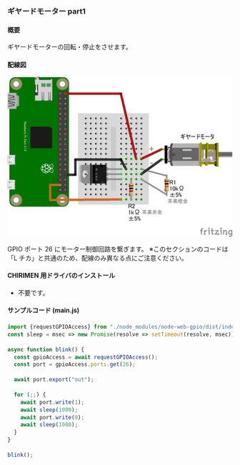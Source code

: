 ### ギヤードモーター part1

#### 概要

ギヤードモーターの回転・停止をさせます。

#### 配線図

![配線図](./PiZero_gpio0Motor_2.png "schematic")

GPIO ポート 26 にモーター制御回路を繋ぎます。
※このセクションのコードは「L チカ」と共通のため、配線のみ異なる点にご注意ください。

#### CHIRIMEN 用ドライバのインストール

- 不要です。

#### サンプルコード (main.js)

```javascript
import {requestGPIOAccess} from "./node_modules/node-web-gpio/dist/index.js";
const sleep = msec => new Promise(resolve => setTimeout(resolve, msec));

async function blink() {
  const gpioAccess = await requestGPIOAccess();
  const port = gpioAccess.ports.get(26);

  await port.export("out");

  for (;;) {
    await port.write(1);
    await sleep(1000);
    await port.write(0);
    await sleep(1000);
  }
}

blink();
```
